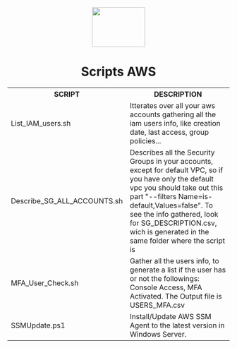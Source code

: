 <div align="center">
  <img align="center" height="90" width="120" src="https://cdn.jsdelivr.net/gh/devicons/devicon/icons/amazonwebservices/amazonwebservices-original-wordmark.svg" />
  <h1> Scripts AWS </h1>


  <table>
    <tr>
      <th> SCRIPT </th>
      <th> DESCRIPTION </th>
    </tr>
    <tr>
      <td> List_IAM_users.sh </td>
      <td> Itterates over all your aws accounts gathering all the iam users info, like creation date, last access, group policies... </td>
    </tr>
    <tr>
      <td> Describe_SG_ALL_ACCOUNTS.sh </td>
      <td> Describes all the Security Groups in your accounts, except for default VPC, so if you have only the default vpc you should take out this part "--filters Name=is-default,Values=false". To see the info gathered, look for SG_DESCRIPTION.csv, wich is generated in the same folder where the script is</td>
    </tr>
    <tr>
      <td> MFA_User_Check.sh </td>
      <td> Gather all the users info, to generate a list if the user has or not the followings: Console Access, MFA Activated. The Output file is USERS_MFA.csv</td>
    </tr>
    <tr>
      <td> SSMUpdate.ps1 </td>
      <td> Install/Update AWS SSM Agent to the latest version in Windows Server. </td>
    </tr>    
  </table>
</div>
